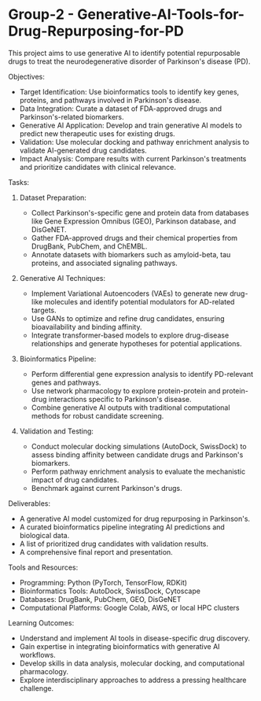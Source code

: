 # Group-2 - Generative-AI-Tools-for-Drug-Repurposing-for-PD
This project aims to use generative AI to identify potential repurposable drugs to treat the neurodegenerative disorder of Parkinson's disease (PD). 

Objectives:
- Target Identification: Use bioinformatics tools to identify key genes, proteins, and pathways involved in Parkinson's disease.
- Data Integration: Curate a dataset of FDA-approved drugs and Parkinson's-related biomarkers.
- Generative AI Application: Develop and train generative AI models to predict new therapeutic uses for existing drugs.
- Validation: Use molecular docking and pathway enrichment analysis to validate AI-generated drug candidates.
- Impact Analysis: Compare results with current Parkinson's treatments and prioritize candidates with clinical relevance.

Tasks:
1. Dataset Preparation:
   - Collect Parkinson's-specific gene and protein data from databases like Gene Expression Omnibus (GEO), Parkinson database, and DisGeNET.
   - Gather FDA-approved drugs and their chemical properties from DrugBank, PubChem, and ChEMBL.
   - Annotate datasets with biomarkers such as amyloid-beta, tau proteins, and associated signaling pathways.

2. Generative AI Techniques:
   - Implement Variational Autoencoders (VAEs) to generate new drug-like molecules and identify potential modulators for AD-related targets.
   - Use GANs to optimize and refine drug candidates, ensuring bioavailability and binding affinity.
   - Integrate transformer-based models to explore drug-disease relationships and generate hypotheses for potential applications.

3. Bioinformatics Pipeline:
   - Perform differential gene expression analysis to identify PD-relevant genes and pathways.
   - Use network pharmacology to explore protein-protein and protein-drug interactions specific to Parkinson's disease.
   - Combine generative AI outputs with traditional computational methods for robust candidate screening.

4. Validation and Testing:
   - Conduct molecular docking simulations (AutoDock, SwissDock) to assess binding affinity between candidate drugs and Parkinson's biomarkers.
   - Perform pathway enrichment analysis to evaluate the mechanistic impact of drug candidates.
   - Benchmark against current Parkinson's drugs.

Deliverables:
 - A generative AI model customized for drug repurposing in Parkinson's.
 - A curated bioinformatics pipeline integrating AI predictions and biological data.
 - A list of prioritized drug candidates with validation results.
 - A comprehensive final report and presentation.

Tools and Resources:
 - Programming: Python (PyTorch, TensorFlow, RDKit)
 - Bioinformatics Tools: AutoDock, SwissDock, Cytoscape
 - Databases: DrugBank, PubChem, GEO, DisGeNET
 - Computational Platforms: Google Colab, AWS, or local HPC clusters

Learning Outcomes:
 - Understand and implement AI tools in disease-specific drug discovery.
 - Gain expertise in integrating bioinformatics with generative AI workflows.
 - Develop skills in data analysis, molecular docking, and computational pharmacology.
 - Explore interdisciplinary approaches to address a pressing healthcare challenge.
